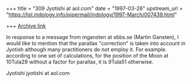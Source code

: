 +++
title = "309 Jyotishi at aol.com"
date = "1997-03-26"
upstream_url = "https://list.indology.info/pipermail/indology/1997-March/007439.html"

+++
[Archive link](https://list.indology.info/pipermail/indology/1997-March/007439.html)

In response to a message from mgansten at sbbs.se (Martin Gansten),
I would like to mention that the parallax "correction" is taken into
account in Jyotish although many practitioners do not employ it. For example.
according to one set of calculations, for the position of the Moon at
10Tula29 without a factor for parallax, it is 9Tula51 otherwise.

Jyotishi
jyotishi at aol.com





